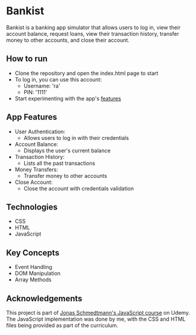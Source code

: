 # Bankist
Bankist is a banking app simulator that allows users to log in, view their account balance, 
request loans, view their transaction history, transfer money to other accounts, and close their account. 

## How to run
- Clone the repository and open the index.html page to start
- To log in, you can use this account:<br>
  - Username: 'ra'<br>
  - PIN: '1111'
- Start experimenting with the app's [features](#app-features) 

## App Features
- User Authentication:<br>
	- Allows users to log in with their credentials
- Account Balance:<br>
	- Displays the user's current balance
- Transaction History:<br>
	- Lists all the past transactions
- Money Transfers:<br>
	- Transfer money to other accounts
- Close Account:<br>
	- Close the account with credentials validation

## Technologies
-  CSS
-  HTML
-  JavaScript

## Key Concepts
-  Event Handling
-  DOM Manipulation
-  Array Methods

## Acknowledgements
This project is part of [Jonas Schmedtmann's JavaScript course](https://www.udemy.com/course/the-complete-javascript-course/) on Udemy.<br>
The JavaScript implementation was done by me, with the CSS and HTML files being provided as part of the curriculum.
